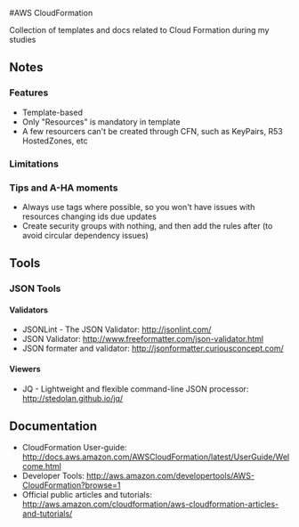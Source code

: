 #AWS CloudFormation

Collection of templates and docs related to Cloud Formation during my studies

## Notes 

### Features

* Template-based
* Only "Resources" is mandatory in template
* A few resourcers can't be created through CFN, such as KeyPairs, R53 HostedZones, etc

### Limitations

### Tips and A-HA moments

* Always use tags where possible, so you won't have issues with resources changing ids due updates
* Create security groups with nothing, and then add the rules after (to avoid circular dependency issues)

## Tools

### JSON Tools 

#### Validators
* JSONLint - The JSON Validator: http://jsonlint.com/
* JSON Validator: http://www.freeformatter.com/json-validator.html
* JSON formater and validator: http://jsonformatter.curiousconcept.com/

#### Viewers
* JQ - Lightweight and flexible command-line JSON processor: http://stedolan.github.io/jq/

## Documentation
* CloudFormation User-guide: http://docs.aws.amazon.com/AWSCloudFormation/latest/UserGuide/Welcome.html
* Developer Tools: http://aws.amazon.com/developertools/AWS-CloudFormation?browse=1
* Official public articles and tutorials: http://aws.amazon.com/cloudformation/aws-cloudformation-articles-and-tutorials/
